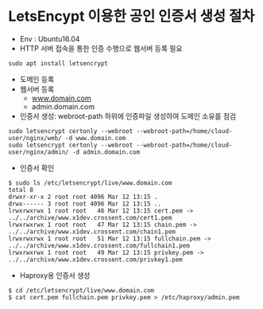 # LetsEncypt 이용한 공인 인증서 생성 절차


- Env : Ubuntu16.04
- HTTP 서버 접속을 통한 인증 수행으로 웹서버 등록 필요
```
sudo apt install letsencrypt
```
- 도메인 등록
- 웹서버 등록
  - www.domain.com
  - admin.domain.com
- 인증서 생성: webroot-path 하위에 인증파일 생성하여 도메인 소유를 점검
```
sudo letsencrypt certonly --webroot --webroot-path=/home/cloud-user/nginx/web/ -d www.domain.com
sudo letsencrypt certonly --webroot --webroot-path=/home/cloud-user/nginx/admin/ -d admin.domain.com
```
- 인증서 확인
```
$ sudo ls /etc/letsencrypt/live/www.domain.com
total 8
drwxr-xr-x 2 root root 4096 Mar 12 13:15 .
drwx------ 3 root root 4096 Mar 12 13:15 ..
lrwxrwxrwx 1 root root   46 Mar 12 13:15 cert.pem -> ../../archive/www.x1dev.crossent.com/cert1.pem
lrwxrwxrwx 1 root root   47 Mar 12 13:15 chain.pem -> ../../archive/www.x1dev.crossent.com/chain1.pem
lrwxrwxrwx 1 root root   51 Mar 12 13:15 fullchain.pem -> ../../archive/www.x1dev.crossent.com/fullchain1.pem
lrwxrwxrwx 1 root root   49 Mar 12 13:15 privkey.pem -> ../../archive/www.x1dev.crossent.com/privkey1.pem
```
- Haproxy용 인증서 생성
```
$ cd /etc/letsencrypt/live/www.domain.com
$ cat cert.pem fullchain.pem privkey.pem > /etc/haproxy/admin.pem
```
